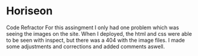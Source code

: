 # Horiseon
Code Refractor
For this assingment I only had one problem which was seeing the images on the site. When I deployed, the html and css were able to be seen with inspect, but there was a 404 with the image files.
I made some adjustments and corrections and added comments aswell.
